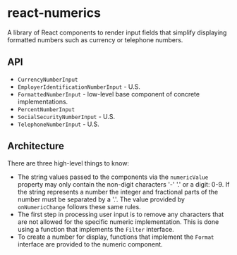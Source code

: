# react-numerics

A library of React components to render input fields that simplify displaying
formatted numbers such as currency or telephone numbers.

## API

- `CurrencyNumberInput`
- `EmployerIdentificationNumberInput` - U.S.
- `FormattedNumberInput` - low-level base component of concrete implementations.
- `PercentNumberInput`
- `SocialSecurityNumberInput` - U.S.
- `TelephoneNumberInput` - U.S.

## Architecture

There are three high-level things to know:

- The string values passed to the components via the `numericValue` property may
  only contain the non-digit characters '-' '.' or a digit: 0-9. If the string
  represents a number the integer and fractional parts of the number must be
  separated by a '.'. The value provided by `onNumericChange` follows these same
  rules.
- The first step in processing user input is to remove any characters that are
  not allowed for the specific numeric implementation. This is done using a
  function that implements the `Filter` interface.
- To create a number for display, functions that implement the `Format`
  interface are provided to the numeric component.
